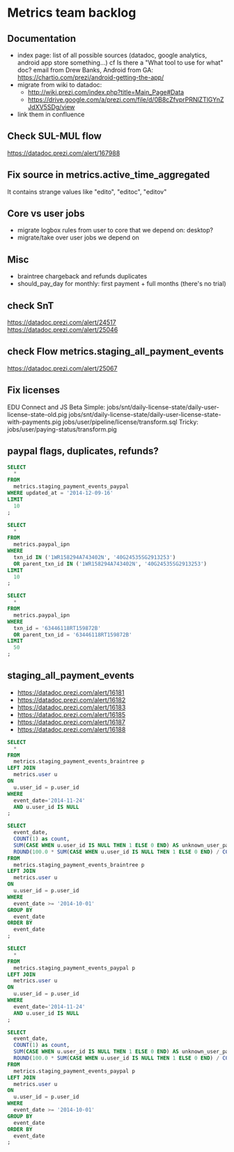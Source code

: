# Metrics team backlog

## Documentation

- index page: list of all possible sources (datadoc, google analytics, android app store something...) cf Is there a "What tool to use for what" doc? email from Drew Banks, Android from GA: https://chartio.com/prezi/android-getting-the-app/
- migrate from wiki to datadoc:
  - http://wiki.prezi.com/index.php?title=Main_Page#Data
  - https://drive.google.com/a/prezi.com/file/d/0B8cZfvprPRNlZTlGYnZJdXV5SDg/view
- link them in confluence


## Check SUL-MUL flow

https://datadoc.prezi.com/alert/167988


## Fix source in metrics.active_time_aggregated

It contains strange values like "edito", "editoc", "editov"


## Core vs user jobs

- migrate logbox rules from user to core that we depend on: desktop?
- migrate/take over user jobs we depend on


## Misc

- braintree chargeback and refunds duplicates
- should_pay_day for monthly: first payment + full months (there's no trial)


## check SnT
https://datadoc.prezi.com/alert/24517
https://datadoc.prezi.com/alert/25046

## check Flow metrics.staging_all_payment_events
https://datadoc.prezi.com/alert/25067


## Fix licenses

EDU Connect and JS Beta
Simple:
jobs/snt/daily-license-state/daily-user-license-state-old.pig
jobs/snt/daily-license-state/daily-user-license-state-with-payments.pig
jobs/user/pipeline/license/transform.sql
Tricky:
jobs/user/paying-status/transform.pig



## paypal flags, duplicates, refunds?

```sql
SELECT
  *
FROM
  metrics.staging_payment_events_paypal
WHERE updated_at = '2014-12-09-16'
LIMIT
  10
;

SELECT
  *
FROM
  metrics.paypal_ipn
WHERE
  txn_id IN ('1WR158294A743402N', '40G24535SG2913253')
  OR parent_txn_id IN ('1WR158294A743402N', '40G24535SG2913253')
LIMIT
  10
;

SELECT
  *
FROM
  metrics.paypal_ipn
WHERE
  txn_id = '63446118RT159872B'
  OR parent_txn_id = '63446118RT159872B'
LIMIT
  50
;
```



## staging_all_payment_events

- https://datadoc.prezi.com/alert/16181
- https://datadoc.prezi.com/alert/16182
- https://datadoc.prezi.com/alert/16183
- https://datadoc.prezi.com/alert/16185
- https://datadoc.prezi.com/alert/16187
- https://datadoc.prezi.com/alert/16188

```sql
SELECT
  *
FROM
  metrics.staging_payment_events_braintree p
LEFT JOIN
  metrics.user u
ON
  u.user_id = p.user_id
WHERE
  event_date='2014-11-24'
  AND u.user_id IS NULL
;

SELECT
  event_date,
  COUNT(1) as count,
  SUM(CASE WHEN u.user_id IS NULL THEN 1 ELSE 0 END) AS unknown_user_payment_count,
  ROUND(100.0 * SUM(CASE WHEN u.user_id IS NULL THEN 1 ELSE 0 END) / COUNT(1), 1) AS unknown_user_payment_rate
FROM
  metrics.staging_payment_events_braintree p
LEFT JOIN
  metrics.user u
ON
  u.user_id = p.user_id
WHERE
  event_date >= '2014-10-01'
GROUP BY
  event_date
ORDER BY
  event_date
;

SELECT
  *
FROM
  metrics.staging_payment_events_paypal p
LEFT JOIN
  metrics.user u
ON
  u.user_id = p.user_id
WHERE
  event_date='2014-11-24'
  AND u.user_id IS NULL
;

SELECT
  event_date,
  COUNT(1) as count,
  SUM(CASE WHEN u.user_id IS NULL THEN 1 ELSE 0 END) AS unknown_user_payment_count,
  ROUND(100.0 * SUM(CASE WHEN u.user_id IS NULL THEN 1 ELSE 0 END) / COUNT(1), 1) AS unknown_user_payment_rate
FROM
  metrics.staging_payment_events_paypal p
LEFT JOIN
  metrics.user u
ON
  u.user_id = p.user_id
WHERE
  event_date >= '2014-10-01'
GROUP BY
  event_date
ORDER BY
  event_date
;
```
